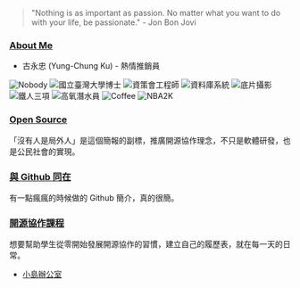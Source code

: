> "Nothing is as important as passion. No matter what you want to do with your life, be passionate." - Jon Bon Jovi

### [About Me](https://ycku.csie.org)
- 古永忠 (Yung-Chung Ku) - 熱情推銷員

![Nobody](https://img.shields.io/badge/Nobody-台灣PostgreSQL使用者社群-blue.svg)
![國立臺灣大學博士](https://img.shields.io/badge/Ph.D.-國立臺灣大學-blue.svg)
![資策會工程師](https://img.shields.io/badge/Engineer-III-blue.svg)
![資料庫系統](https://img.shields.io/badge/Distributed-Database-orange.svg)
![底片攝影](https://img.shields.io/badge/Film-Love-red.svg)
![鐵人三項](https://img.shields.io/badge/Triathlon-Enjoy-brightgreen.svg)
![高氧潛水員](https://img.shields.io/badge/Enriched%20Air-Scuba-yellow.svg)
![Coffee](https://img.shields.io/badge/手沖咖啡-心情-brightgreen.svg)
![NBA2K](https://img.shields.io/badge/Point%20Guard-NBA2K-red.svg)

### [Open Source](https://gitpitch.com/ycku/pitches?p=opensource)
「沒有人是局外人」是這個簡報的副標，推廣開源協作理念，不只是軟體研發，也是公民社會的實現。

### [與 Github 同在](https://gitpitch.com/ycku/pitches?p=stay_with_github)
有一點瘋瘋的時候做的 Github 簡介，真的很簡。

### [開源協作課程](https://gitpitch.com/ycku/pitches?p=collaboration)
想要幫助學生從零開始發展開源協作的習慣，建立自己的履歷表，就在每一天的日常。
- [小島辦公室](https://mini-island.github.io)
